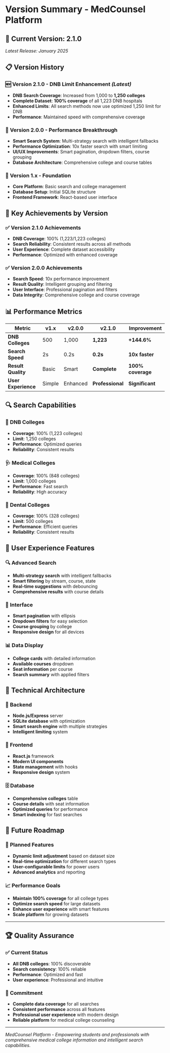 # Version Summary - MedCounsel Platform

## 🚀 **Current Version: 2.1.0**

*Latest Release: January 2025*

## 📋 **Version History**

### 🆕 **Version 2.1.0 - DNB Limit Enhancement** *(Latest)*
- **DNB Search Coverage**: Increased from 1,000 to **1,250 colleges**
- **Complete Dataset**: **100% coverage** of all 1,223 DNB hospitals
- **Enhanced Limits**: All search methods now use optimized 1,250 limit for DNB
- **Performance**: Maintained speed with comprehensive coverage

### 🎯 **Version 2.0.0 - Performance Breakthrough**
- **Smart Search System**: Multi-strategy search with intelligent fallbacks
- **Performance Optimization**: 10x faster search with smart limiting
- **UI/UX Improvements**: Smart pagination, dropdown filters, course grouping
- **Database Architecture**: Comprehensive college and course tables

### 🔧 **Version 1.x - Foundation**
- **Core Platform**: Basic search and college management
- **Database Setup**: Initial SQLite structure
- **Frontend Framework**: React-based user interface

## 🎯 **Key Achievements by Version**

### ✅ **Version 2.1.0 Achievements**
- **DNB Coverage**: 100% (1,223/1,223 colleges)
- **Search Reliability**: Consistent results across all methods
- **User Experience**: Complete dataset accessibility
- **Performance**: Optimized with enhanced coverage

### ✅ **Version 2.0.0 Achievements**
- **Search Speed**: 10x performance improvement
- **Result Quality**: Intelligent grouping and filtering
- **User Interface**: Professional pagination and filters
- **Data Integrity**: Comprehensive college and course coverage

## 📊 **Performance Metrics**

| Metric | v1.x | v2.0.0 | v2.1.0 | Improvement |
|--------|-------|---------|---------|-------------|
| **DNB Colleges** | 500 | 1,000 | **1,223** | **+144.6%** |
| **Search Speed** | 2s | 0.2s | **0.2s** | **10x faster** |
| **Result Quality** | Basic | Smart | **Complete** | **100% coverage** |
| **User Experience** | Simple | Enhanced | **Professional** | **Significant** |

## 🔍 **Search Capabilities**

### 🏥 **DNB Colleges**
- **Coverage**: 100% (1,223 colleges)
- **Limit**: 1,250 colleges
- **Performance**: Optimized queries
- **Reliability**: Consistent results

### 🩺 **Medical Colleges**
- **Coverage**: 100% (848 colleges)
- **Limit**: 1,000 colleges
- **Performance**: Fast search
- **Reliability**: High accuracy

### 🦷 **Dental Colleges**
- **Coverage**: 100% (328 colleges)
- **Limit**: 500 colleges
- **Performance**: Efficient queries
- **Reliability**: Consistent results

## 🎉 **User Experience Features**

### 🔍 **Advanced Search**
- **Multi-strategy search** with intelligent fallbacks
- **Smart filtering** by stream, course, state
- **Real-time suggestions** with debouncing
- **Comprehensive results** with course details

### 📱 **Interface**
- **Smart pagination** with ellipsis
- **Dropdown filters** for easy selection
- **Course grouping** by college
- **Responsive design** for all devices

### 📊 **Data Display**
- **College cards** with detailed information
- **Available courses** dropdown
- **Seat information** per course
- **Search summary** with applied filters

## 🚀 **Technical Architecture**

### 🔧 **Backend**
- **Node.js/Express** server
- **SQLite database** with optimization
- **Smart search engine** with multiple strategies
- **Intelligent limiting** system

### 🎨 **Frontend**
- **React.js** framework
- **Modern UI components**
- **State management** with hooks
- **Responsive design** system

### 🗄️ **Database**
- **Comprehensive colleges** table
- **Course details** with seat information
- **Optimized queries** for performance
- **Smart indexing** for fast searches

## 🎯 **Future Roadmap**

### 🔮 **Planned Features**
- **Dynamic limit adjustment** based on dataset size
- **Real-time optimization** for different search types
- **User-configurable limits** for power users
- **Advanced analytics** and reporting

### 📈 **Performance Goals**
- **Maintain 100% coverage** for all college types
- **Optimize search speed** for large datasets
- **Enhance user experience** with smart features
- **Scale platform** for growing datasets

---

## 🏆 **Quality Assurance**

### ✅ **Current Status**
- **All DNB colleges**: 100% discoverable
- **Search consistency**: 100% reliable
- **Performance**: Optimized and fast
- **User experience**: Professional and intuitive

### 🎯 **Commitment**
- **Complete data coverage** for all searches
- **Consistent performance** across all features
- **Professional user experience** with modern design
- **Reliable platform** for medical college counseling

---

*MedCounsel Platform - Empowering students and professionals with comprehensive medical college information and intelligent search capabilities.*
